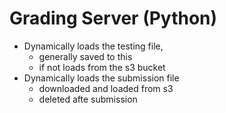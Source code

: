 # Grading Server (Python)

- Dynamically loads the testing file,
  - generally saved to this
  - if not loads from the s3 bucket
- Dynamically loads the submission file
  - downloaded and loaded from s3
  - deleted afte submission
